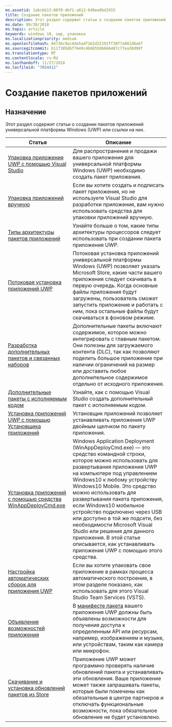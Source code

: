 ```yaml
---
ms.assetid: 1abcbb13-80f0-4bf1-a812-649ee8bd1915
title: Создание пакетов приложений
description: Этот раздел содержит статьи о создании пакетов приложений универсальной платформы Windows (UWP) или ссылки на них.
ms.date: 09/30/2018
ms.topic: article
keywords: windows 10, uwp, упаковка
ms.localizationpriority: medium
ms.openlocfilehash: 04736c9ac4de5adf162d32191ff30f7a981d6a6f
ms.sourcegitcommit: b11f305dbf7649c4b68550b666487c77ea30d98f
ms.translationtype: MT
ms.contentlocale: ru-RU
ms.lasthandoff: 11/27/2018
ms.locfileid: "7854412"
---
```

# <a name="packaging-apps"></a>Создание пакетов приложений


## <a name="purpose"></a>Назначение

Этот раздел содержит статьи о создании пакетов приложений универсальной платформы Windows (UWP) или ссылки на них.

| Статья | Описание |
|-------|-------------|
| [Упаковка приложения UWP с помощью Visual Studio](packaging-uwp-apps.md) | Для распространения и продажи вашего приложения для универсальной платформы Windows (UWP) необходимо создать пакет приложения. |
| [Упаковка приложений вручную](manual-packaging-root.md) | Если вы хотите создать и подписать пакет приложения, но не используете Visual Studio для разработки приложения, вам нужно использовать средства для упаковки приложений вручную. |
| [Типы архитектуры пакетов приложений](device-architecture.md) | Узнайте больше о том, какие типы архитектуры процессоров следует использовать при создании пакета приложения UWP. |
| [Потоковая установка приложений UWP](streaming-install.md) | Потоковая установка приложений универсальной платформы Windows (UWP) позволяет указать Microsoft Store, какие части вашего приложения следует скачивать в первую очередь. Когда основные файлы приложения будут загружены, пользователь сможет запустить приложение и работать с ним, пока остальные файлы будут скачиваться в фоновом режиме. |
| [Разработка дополнительных пакетов и связанных наборов](optional-packages.md) | Дополнительные пакеты включают содержимое, которое можно интегрировать с главным пакетом. Они полезны для загружаемого контента (DLC), так как позволяют поделить большое приложение при наличии ограничений на размер или доставить любое дополнительное содержимое отдельно от исходного приложения. |
| [Дополнительные пакеты с исполняемым кодом](optional-packages-with-executable-code.md) | Узнайте, как с помощью Visual Studio создать дополнительный пакет с исполняемым кодом. |
| [Установка приложений UWP с помощью Установщика приложений](appinstaller-root.md) | Установщик приложений позволяет устанавливать приложения UWP двойным щелчком по пакету приложения. |
| [Установка приложений с помощью средства WinAppDeployCmd.exe](install-universal-windows-apps-with-the-winappdeploycmd-tool.md) | Windows Application Deployment (WinAppDeployCmd.exe) — это средство командной строки, которое можно использовать для развертывания приложения UWP на компьютере под управлением Windows10 к любому устройству Windows10 Mobile. Это средство можно использовать для развертывания пакета приложения, если Windows10 мобильное устройство подключено через USB или доступно в той же подсети, без необходимости Microsoft Visual Studio или решения для данного приложения. В этой статье описывается, как устанавливать приложения UWP с помощью этого средства. |
| [Настройка автоматических сборок для приложения UWP](auto-build-package-uwp-apps.md) | Если вы хотите упаковать свое приложение в рамках процесса автоматического построения, в этом разделе показано, как использовать для этого Visual Studio Team Services (VSTS). |
| [Объявления возможностей приложения](app-capability-declarations.md) | В [манифесте пакета](https://msdn.microsoft.com/library/windows/apps/BR211474) вашего приложения UWP должны быть объявлены возможности для получения доступа к определенным API или ресурсам, например, изображениям и музыке, или устройствам, таким как камера или микрофон. |
| [Скачивание и установка обновлений пакетов из Store](self-install-package-updates.md) | Приложение UWP может программно проверять наличие обновлений пакета и устанавливать эти обновления. Ваше приложение может также запрашивать пакеты, которые были помечены как обязательные в центре партнеров и отключать функциональные возможности, пока обязательное обновление не будет установлено.  |

